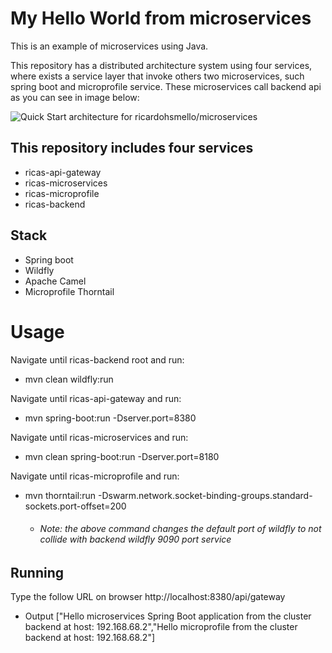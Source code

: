 # My Hello World from microservices

This is an example of microservices using Java. 

This repository has a distributed architecture system using four services, where exists a service layer that invoke others two microservices, such spring boot and microprofile service. These microservices call backend api as you can see in image below:

![Quick Start architecture for ricardohsmello/microservices](https://imagizer.imageshack.com/img923/7379/JwX5Le.png)

## This repository includes four services
- ricas-api-gateway
- ricas-microservices
- ricas-microprofile
- ricas-backend

## Stack
- Spring boot
- Wildfly
- Apache Camel
- Microprofile Thorntail

# Usage
Navigate until ricas-backend root and run:
- mvn clean wildfly:run

Navigate until ricas-api-gateway and run:
- mvn spring-boot:run -Dserver.port=8380
  
Navigate until ricas-microservices and run:  
- mvn clean spring-boot:run -Dserver.port=8180

Navigate until ricas-microprofile and run: 
- mvn thorntail:run -Dswarm.network.socket-binding-groups.standard-sockets.port-offset=200
  - ###### Note: the above command changes the default port of wildfly to not collide with backend wildfly 9090 port service 

## Running
Type the follow URL on browser
http://localhost:8380/api/gateway

- Output
["Hello microservices Spring Boot application from the cluster backend at host: 192.168.68.2","Hello microprofile from the cluster backend at host: 192.168.68.2"]
